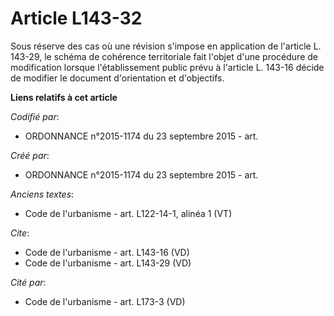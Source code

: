 # Article L143-32

Sous réserve des cas où une révision s'impose en application de l'article L. 143-29, le schéma de cohérence territoriale fait
l'objet d'une procédure de modification lorsque l'établissement public prévu à l'article L. 143-16 décide de modifier le
document d'orientation et d'objectifs.

**Liens relatifs à cet article**

_Codifié par_:

  - ORDONNANCE n°2015-1174 du 23 septembre 2015 - art.

_Créé par_:

  - ORDONNANCE n°2015-1174 du 23 septembre 2015 - art.

_Anciens textes_:

  - Code de l'urbanisme - art. L122-14-1, alinéa 1 (VT)

_Cite_:

  - Code de l'urbanisme - art. L143-16 (VD)
  - Code de l'urbanisme - art. L143-29 (VD)

_Cité par_:

  - Code de l'urbanisme - art. L173-3 (VD)
